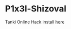 # P1x3l-Shizoval
Tanki Online Hack install [here](https://github.com/P1x3L-EXE/P1x3l-Shizoval/raw/main/Files/shizoval.user.js)
